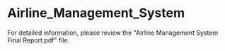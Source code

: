 # Airline_Management_System
For detailed information, please review the "Airline Management System Final Report.pdf" file.
